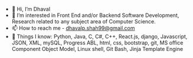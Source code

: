 - 👋 Hi, I’m Dhaval
- 👀 I’m interested in Front End and/or Backend Software Development, Research related to any subject area of Computer Science. 
- 📫 How to reach me - dhavalp.shah99@gmail.com
- 🚩 Things I know: Python, Java, C, C#, C++, React.js, django, Javascript, JSON, XML, mySQL, Progress ABL, html, css, bootstrap, git, MS office Component Object Model, Linux         shell, Git Bash, Jinja Template Engine     


